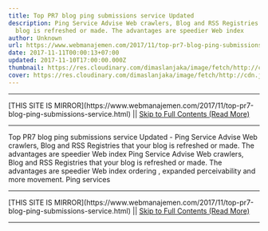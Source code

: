 ```yaml
---
title: Top PR7 blog ping submissions service Updated
description: Ping Service Advise Web crawlers, Blog and RSS Registries that your
  blog is refreshed or made. The advantages are speedier Web index
author: Unknown
url: https://www.webmanajemen.com/2017/11/top-pr7-blog-ping-submissions-service.html
date: 2017-11-11T00:00:13+07:00
updated: 2017-11-10T17:00:00.000Z
thumbnail: https://res.cloudinary.com/dimaslanjaka/image/fetch/http://cdn.johneengle.com/wp-content/uploads/2010/12/ping-blog.jpg
cover: https://res.cloudinary.com/dimaslanjaka/image/fetch/http://cdn.johneengle.com/wp-content/uploads/2010/12/ping-blog.jpg
---
```


<hr/> [THIS SITE IS MIRROR](https://www.webmanajemen.com/2017/11/top-pr7-blog-ping-submissions-service.html) || <a href="https://www.webmanajemen.com/2017/11/top-pr7-blog-ping-submissions-service.html" rel="follow" class="button" id="read-more">Skip to Full Contents (Read More)</a> <hr/> Top PR7 blog ping submissions service Updated - Ping Service Advise Web crawlers, Blog and RSS Registries that your blog is refreshed or made. The advantages are speedier Web index Ping Service Advise Web crawlers, Blog and RSS Registries that your blog is refreshed or made. The advantages are speedier Web index ordering , expanded perceivability and more movement. Ping services <hr/> [THIS SITE IS MIRROR](https://www.webmanajemen.com/2017/11/top-pr7-blog-ping-submissions-service.html) || <a href="https://www.webmanajemen.com/2017/11/top-pr7-blog-ping-submissions-service.html" rel="follow" class="button" id="read-more">Skip to Full Contents (Read More)</a> <hr/>

<script>
    if (location.host.includes('dimaslanjaka12')) {
      location.replace('https://www.webmanajemen.com/2017/11/top-pr7-blog-ping-submissions-service.html');
    }
  </script>